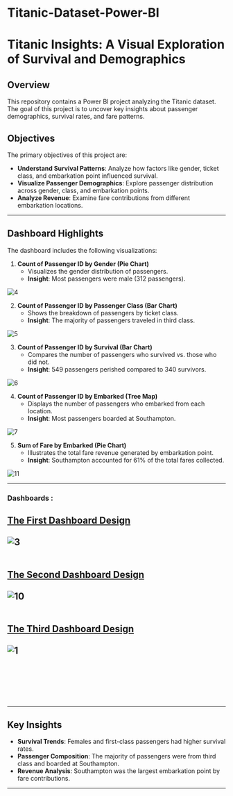 # Titanic-Dataset-Power-BI

# Titanic Insights: A Visual Exploration of Survival and Demographics

## Overview

This repository contains a Power BI project analyzing the Titanic dataset. The goal of this project is to uncover key insights about passenger demographics, survival rates, and fare patterns.




## Objectives
The primary objectives of this project are:
- **Understand Survival Patterns**: Analyze how factors like gender, ticket class, and embarkation point influenced survival.
- **Visualize Passenger Demographics**: Explore passenger distribution across gender, class, and embarkation points.
- **Analyze Revenue**: Examine fare contributions from different embarkation locations.

---








## Dashboard Highlights
The dashboard includes the following visualizations:


1. **Count of Passenger ID by Gender (Pie Chart)**  
   - Visualizes the gender distribution of passengers.
   - **Insight**: Most passengers were male (312 passengers).




![4](https://github.com/user-attachments/assets/87123dea-ece1-4cb8-a4a0-7285d11b6bad)


2. **Count of Passenger ID by Passenger Class (Bar Chart)**  
   - Shows the breakdown of passengers by ticket class.
   - **Insight**: The majority of passengers traveled in third class.


![5](https://github.com/user-attachments/assets/c78bc546-03cb-4b5e-ad71-317f087b9152)



3. **Count of Passenger ID by Survival (Bar Chart)**  
   - Compares the number of passengers who survived vs. those who did not.
   - **Insight**: 549 passengers perished compared to 340 survivors.

![6](https://github.com/user-attachments/assets/840f3093-2c3b-450e-bd63-1c333bdc3ca4)


4. **Count of Passenger ID by Embarked (Tree Map)**  
   - Displays the number of passengers who embarked from each location.
   - **Insight**: Most passengers boarded at Southampton.

![7](https://github.com/user-attachments/assets/f298ae65-30bb-4bc8-b372-2d14081a3077)


5. **Sum of Fare by Embarked (Pie Chart)**  
   - Illustrates the total fare revenue generated by embarkation point.
   - **Insight**: Southampton accounted for 61% of the total fares collected.


![11](https://github.com/user-attachments/assets/f4bd279c-8dab-4521-bfe2-b1745088b553)


---
### Dashboards :

[The First Dashboard Design](https://app.powerbi.com/links/4wuCkF00IO?ctid=6efd0f20-57c8-4447-b53f-00d4992ca50b&pbi_source=linkShare)
<br>
<br>
![3](https://github.com/user-attachments/assets/ff238aa9-8c55-4e82-99df-29908b485099)
<br>
<br>
<br>
[The Second Dashboard Design](https://app.powerbi.com/links/kp_9nuB3gM?ctid=6efd0f20-57c8-4447-b53f-00d4992ca50b&pbi_source=linkShare&bookmarkGuid=ad75682c-827f-41ec-942b-8083abf5bf5f)
<br>
<br>
![10](https://github.com/user-attachments/assets/b8434513-0d4c-473a-a055-a8005036c674)
<br>
<br>
<br>
[The Third Dashboard Design](https://app.powerbi.com/links/7oFw02DWSk?ctid=6efd0f20-57c8-4447-b53f-00d4992ca50b&pbi_source=linkShare)
<br>
<br>
![1](https://github.com/user-attachments/assets/9bb7c802-876a-4e43-886b-31a3c92cab84)
<br>
<br>
<br>
---
<br>
<br>

---
## Key Insights
- **Survival Trends**: Females and first-class passengers had higher survival rates.
- **Passenger Composition**: The majority of passengers were from third class and boarded at Southampton.
- **Revenue Analysis**: Southampton was the largest embarkation point by fare contributions.

---


